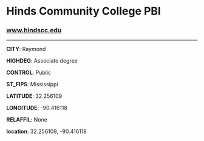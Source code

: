 # Hinds Community College PBI
### www.hindscc.edu
---
**CITY**: Raymond

**HIGHDEG**: Associate degree

**CONTROL**: Public

**ST_FIPS**: Mississippi

**LATITUDE**: 32.256109

**LONGITUDE**: -90.416118

**RELAFFIL**: None

**location**: 32.256109, -90.416118